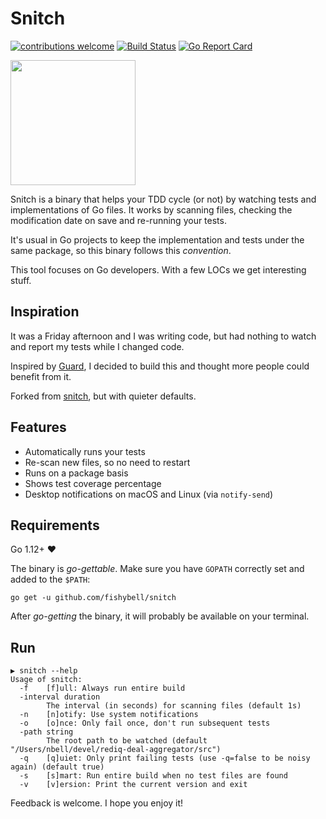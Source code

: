 # Snitch

[![contributions welcome](https://img.shields.io/badge/contributions-welcome-brightgreen.svg?style=flat)](https://github.com/fishybell/snitch/issues)
[![Build Status](https://travis-ci.org/fishybell/snitch.svg?branch=master)](https://travis-ci.org/fishybell/snitch)
[![Go Report Card](https://goreportcard.com/badge/github.com/fishybell/snitch)](https://goreportcard.com/report/github.com/fishybell/snitch)

<img src="https://github.com/fishybell/snitch/blob/master/logo.png" width="200">

Snitch is a binary that helps your TDD cycle (or not) by watching tests and implementations of Go files.
It works by scanning files, checking the modification date on save and re-running your tests.

It's usual in Go projects to keep the implementation and tests under the same package, so this binary follows this _convention_.

This tool focuses on Go developers. With a few LOCs we get interesting stuff.

## Inspiration

It was a Friday afternoon and I was writing code, but had nothing to watch and report my tests while I changed code.

Inspired by [Guard](https://github.com/guard/guard), I decided to build this and thought more people could benefit from it.

Forked from [snitch](https://github.com/axcdnt/snitch), but with quieter defaults.

## Features

- Automatically runs your tests
- Re-scan new files, so no need to restart
- Runs on a package basis
- Shows test coverage percentage
- Desktop notifications on macOS and Linux (via `notify-send`)

## Requirements

Go 1.12+ :heart:

The binary is _go-gettable_. Make sure you have `GOPATH` correctly set and added to the `$PATH`:

`go get -u github.com/fishybell/snitch`

After _go-getting_ the binary, it will probably be available on your terminal.

## Run

```
▶ snitch --help
Usage of snitch:
  -f    [f]ull: Always run entire build
  -interval duration
        The interval (in seconds) for scanning files (default 1s)
  -n    [n]otify: Use system notifications
  -o    [o]nce: Only fail once, don't run subsequent tests
  -path string
        The root path to be watched (default "/Users/nbell/devel/rediq-deal-aggregator/src")
  -q    [q]uiet: Only print failing tests (use -q=false to be noisy again) (default true)
  -s    [s]mart: Run entire build when no test files are found
  -v    [v]ersion: Print the current version and exit
```

Feedback is welcome. I hope you enjoy it!
